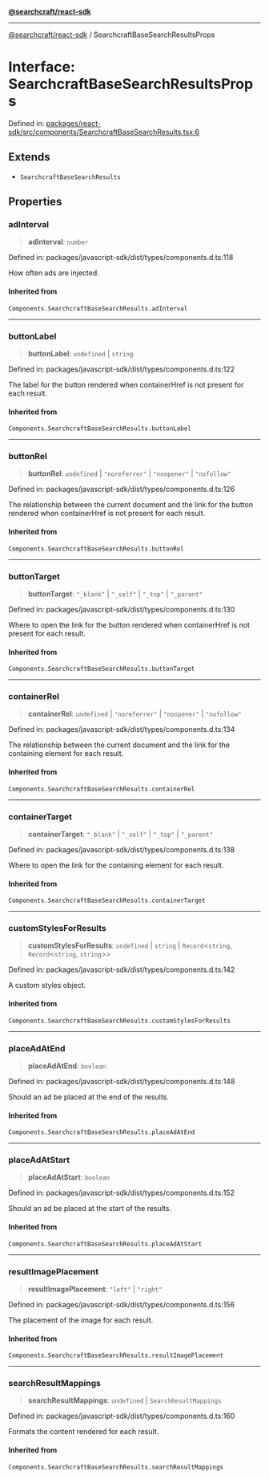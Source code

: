 [**@searchcraft/react-sdk**](../README.md)

***

[@searchcraft/react-sdk](../globals.md) / SearchcraftBaseSearchResultsProps

# Interface: SearchcraftBaseSearchResultsProps

Defined in: [packages/react-sdk/src/components/SearchcraftBaseSearchResults.tsx:6](https://bitbucket.org/madebychalk/searchcraft-javascript-sdks/src/13d0fd25669057ec4d2ef62d1e5c7048e667a0f0/packages/react-sdk/src/components/SearchcraftBaseSearchResults.tsx#lines-6)

## Extends

- `SearchcraftBaseSearchResults`

## Properties

### adInterval

> **adInterval**: `number`

Defined in: packages/javascript-sdk/dist/types/components.d.ts:118

How often ads are injected.

#### Inherited from

`Components.SearchcraftBaseSearchResults.adInterval`

***

### buttonLabel

> **buttonLabel**: `undefined` \| `string`

Defined in: packages/javascript-sdk/dist/types/components.d.ts:122

The label for the button rendered when containerHref is not present for each result.

#### Inherited from

`Components.SearchcraftBaseSearchResults.buttonLabel`

***

### buttonRel

> **buttonRel**: `undefined` \| `"noreferrer"` \| `"noopener"` \| `"nofollow"`

Defined in: packages/javascript-sdk/dist/types/components.d.ts:126

The relationship between the current document and the link for the button rendered when containerHref is not present for each result.

#### Inherited from

`Components.SearchcraftBaseSearchResults.buttonRel`

***

### buttonTarget

> **buttonTarget**: `"_blank"` \| `"_self"` \| `"_top"` \| `"_parent"`

Defined in: packages/javascript-sdk/dist/types/components.d.ts:130

Where to open the link for the button rendered when containerHref is not present for each result.

#### Inherited from

`Components.SearchcraftBaseSearchResults.buttonTarget`

***

### containerRel

> **containerRel**: `undefined` \| `"noreferrer"` \| `"noopener"` \| `"nofollow"`

Defined in: packages/javascript-sdk/dist/types/components.d.ts:134

The relationship between the current document and the link for the containing element for each result.

#### Inherited from

`Components.SearchcraftBaseSearchResults.containerRel`

***

### containerTarget

> **containerTarget**: `"_blank"` \| `"_self"` \| `"_top"` \| `"_parent"`

Defined in: packages/javascript-sdk/dist/types/components.d.ts:138

Where to open the link for the containing element for each result.

#### Inherited from

`Components.SearchcraftBaseSearchResults.containerTarget`

***

### customStylesForResults

> **customStylesForResults**: `undefined` \| `string` \| `Record`\<`string`, `Record`\<`string`, `string`\>\>

Defined in: packages/javascript-sdk/dist/types/components.d.ts:142

A custom styles object.

#### Inherited from

`Components.SearchcraftBaseSearchResults.customStylesForResults`

***

### placeAdAtEnd

> **placeAdAtEnd**: `boolean`

Defined in: packages/javascript-sdk/dist/types/components.d.ts:148

Should an ad be placed at the end of the results.

#### Inherited from

`Components.SearchcraftBaseSearchResults.placeAdAtEnd`

***

### placeAdAtStart

> **placeAdAtStart**: `boolean`

Defined in: packages/javascript-sdk/dist/types/components.d.ts:152

Should an ad be placed at the start of the results.

#### Inherited from

`Components.SearchcraftBaseSearchResults.placeAdAtStart`

***

### resultImagePlacement

> **resultImagePlacement**: `"left"` \| `"right"`

Defined in: packages/javascript-sdk/dist/types/components.d.ts:156

The placement of the image for each result.

#### Inherited from

`Components.SearchcraftBaseSearchResults.resultImagePlacement`

***

### searchResultMappings

> **searchResultMappings**: `undefined` \| `SearchResultMappings`

Defined in: packages/javascript-sdk/dist/types/components.d.ts:160

Formats the content rendered for each result.

#### Inherited from

`Components.SearchcraftBaseSearchResults.searchResultMappings`
